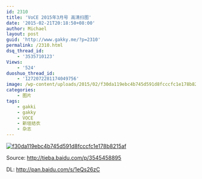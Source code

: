 ```yaml
---
id: 2310
title: 'VoCE 2015年3月号 高清扫图'
date: '2015-02-21T20:18:50+08:00'
author: Michael
layout: post
guid: 'http://www.gakky.me/?p=2310'
permalink: /2310.html
dsq_thread_id:
    - '3535710123'
Views:
    - '524'
duoshuo_thread_id:
    - '1272072281174049756'
image: /wp-content/uploads/2015/02/f30da119ebc4b745d591d8fcccfc1e178b8215af.jpg
categories:
    - 图片
tags:
    - gakki
    - gakky
    - VOCE
    - 新垣结衣
    - 杂志
---
```


[![f30da119ebc4b745d591d8fcccfc1e178b8215af](http://www.yui-aragaki.org/wp-content/uploads/2015/02/f30da119ebc4b745d591d8fcccfc1e178b8215af.jpg)](http://www.yui-aragaki.org/wp-content/uploads/2015/02/f30da119ebc4b745d591d8fcccfc1e178b8215af.jpg "f30da119ebc4b745d591d8fcccfc1e178b8215af")

Source: <http://tieba.baidu.com/p/3545458895>

DL: <http://pan.baidu.com/s/1eQs26zC>